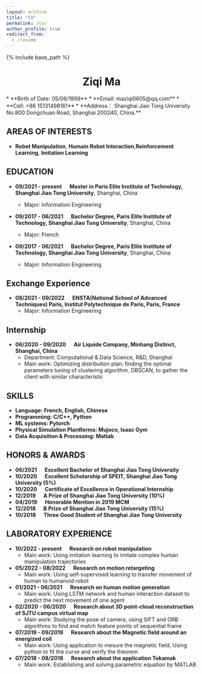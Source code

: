 ```yaml
---
layout: archive
title: "CV"
permalink: /cv/
author_profile: true
redirect_from:
  - /resume
---
```


{% include base_path %}

<h1 style="text-align:center">Ziqi Ma</h1>
<!-- th rowspan="5"><img src="/images/yangcy-300x300.png" width="180" height="180" /></th -->
* **Birth of Date: 05/06/1999**
* **Email: maziqi0605@qq.com**
* **Cell: +86 15131498161**
* **Address： Shanghai Jiao Tong University No.800 Dongchuan Road, Shanghai 200240, China.**


## AREAS OF INTERESTS

- **Robot Manipulation**, **Humain Robot Interaction**,**Reinforcement Learning**, **Imitation Learning**


## EDUCATION

* **09/2021 - present &ensp;&ensp; Master in Paris Elite Institute of Technology, Shanghai Jiao Tong University**, Shanghai, China
  * Major: Information Engineering

* **09/2017 - 06/2021  &ensp;&ensp; Bachelor Degree, Paris Elite Institute of Technology, Shanghai Jiao Tong University**, Shanghai, China
  * Major: French

* **09/2017 - 06/2021  &ensp;&ensp; Bachelor Degree, Paris Elite Institute of Technology, Shanghai Jiao Tong University**, Shanghai, China
  * Major: Information Engineering
  
## Exchange Experience

* **08/2021 - 09/2022 &ensp;&ensp; ENSTA(National School of Advanced Techniques) Paris, Institut Polytechnique de Paris, Paris, France**
  * Major: Information Engineering

## Internship
* **06/2020 - 09/2020 &ensp;&ensp; Air Liquide Company, Minhang Distinct, Shanghai, China**
  * Department: Computational & Data Science, R&D, Shanghai
  * Main work: Optimizing distribution plan: finding the optimal parameters tuning of clustering algorithm, DBSCAN, to gather the client with similar characteristic

## SKILLS

- **Language: French, English, Chinese**
- **Programming: C/C++, Python**
- **ML systems: Pytorch**
- **Physical Simulation Plantforms: Mujoco, Isaac Gym**
- **Data Acquisition & Processing: Matlab**


## HONORS & AWARDS
- **06/2021 &ensp;&ensp; Excellent Bachelor of Shanghai Jiao Tong University**
- **10/2020 &ensp;&ensp; Excellent Scholarship of SPEIT, Shanghai Jiao Tong University (5%)**
- **10/2020 &ensp;&ensp; Certificate of Excellence in Operational Internship**
- **12/2019 &ensp;&ensp; A Prize of Shanghai Jiao Tong University (10%)**
- **04/2019 &ensp;&ensp; Honorable Mention in 2019 MCM**
- **12/2018 &ensp;&ensp; B Prize of Shanghai Jiao Tong University (15%)**
- **10/2018 &ensp;&ensp; Three Good Student of Shanghai Jiao Tong University**



## LABORATORY EXPERIENCE
* **10/2022 - present &ensp;&ensp; Research on robot manipulation**
  * Main work: Using imitation learning to imitate complex human manipulation trajectories
* **05/2022 - 08/2022 &ensp;&ensp; Research on motion retargeting**
  * Main work: Using self-supervised learning to transfer movement of human to humanoid robot
* **01/2021 - 06/2021 &ensp;&ensp; Research on human motion generation**
  * Main work: Using LSTM network and human interaction dataset to predict the next movement of one agent
* **02/2020 - 06/2020 &ensp;&ensp; Research about 3D point-cloud reconstruction of SJTU campus virtual map**
  * Main work: Studying the pose of camera, using SIFT and ORB algorithms to find and match feature points of sequential frame
* **07/2019 - 09/2019 &ensp;&ensp; Research about the Magnetic field around an energized coil**
  * Main work: Using application to mesure the magnetic field, Using python to fit the curve and verify the theorem
* **07/2018 - 08/2018 &ensp;&ensp; Research about the application Tokamak**
  * Main work: Establishing and solving parametric equation by MATLAB